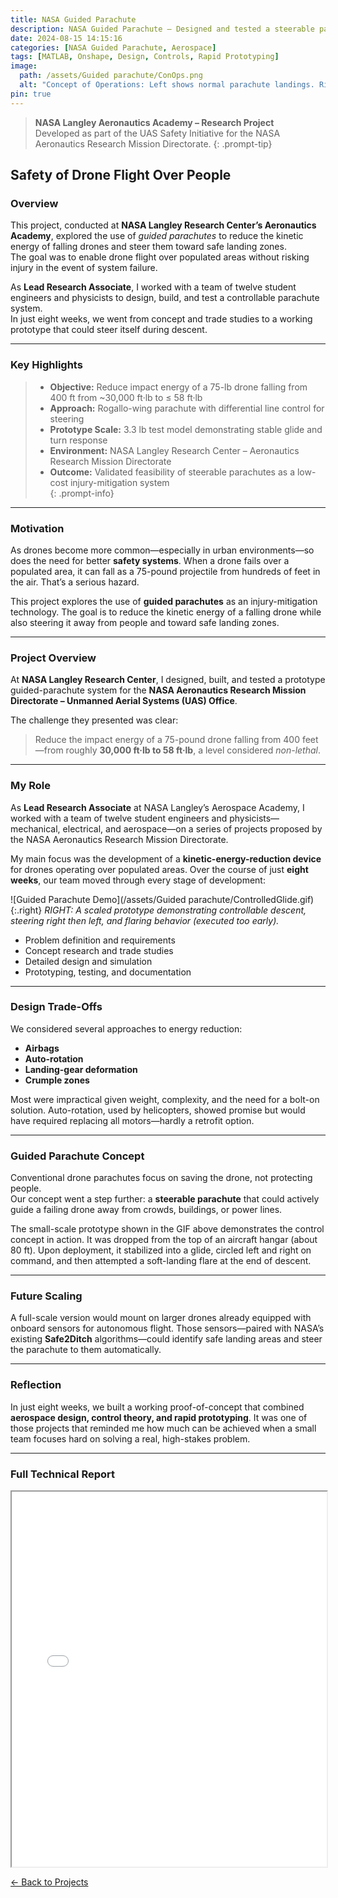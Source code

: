 ```yaml
---
title: NASA Guided Parachute
description: NASA Guided Parachute — Designed and tested a steerable parachute system to reduce the impact energy of failed drones over populated areas. Led a team of 12 engineers at NASA Langley Research Center to prototype a controllable Rogallo-wing design capable of guided descent and soft landing.
date: 2024-08-15 14:15:16
categories: [NASA Guided Parachute, Aerospace]
tags: [MATLAB, Onshape, Design, Controls, Rapid Prototyping]
image: 
  path: /assets/Guided parachute/ConOps.png
  alt: "Concept of Operations: Left shows normal parachute landings. Right shows our proposed guided landing using a steerable parachute."
pin: true
---
```


> **NASA Langley Aeronautics Academy – Research Project**  
> Developed as part of the UAS Safety Initiative for the NASA Aeronautics Research Mission Directorate.
{: .prompt-tip}

## Safety of Drone Flight Over People

### Overview

This project, conducted at **NASA Langley Research Center’s Aeronautics Academy**, explored the use of *guided parachutes* to reduce the kinetic energy of falling drones and steer them toward safe landing zones.  
The goal was to enable drone flight over populated areas without risking injury in the event of system failure.

As **Lead Research Associate**, I worked with a team of twelve student engineers and physicists to design, build, and test a controllable parachute system.  
In just eight weeks, we went from concept and trade studies to a working prototype that could steer itself during descent.

---

### Key Highlights

> - **Objective:** Reduce impact energy of a 75-lb drone falling from 400 ft from ~30,000 ft·lb to ≤ 58 ft·lb  
> - **Approach:** Rogallo-wing parachute with differential line control for steering  
> - **Prototype Scale:** 3.3 lb test model demonstrating stable glide and turn response  
> - **Environment:** NASA Langley Research Center – Aeronautics Research Mission Directorate  
> - **Outcome:** Validated feasibility of steerable parachutes as a low-cost injury-mitigation system  
{: .prompt-info}

---

### Motivation

As drones become more common—especially in urban environments—so does the need for better **safety systems**. When a drone fails over a populated area, it can fall as a 75-pound projectile from hundreds of feet in the air. That’s a serious hazard.

This project explores the use of **guided parachutes** as an injury-mitigation technology. The goal is to reduce the kinetic energy of a falling drone while also steering it away from people and toward safe landing zones.

---

### Project Overview

At **NASA Langley Research Center**, I designed, built, and tested a prototype guided-parachute system for the **NASA Aeronautics Research Mission Directorate – Unmanned Aerial Systems (UAS) Office**.  

The challenge they presented was clear:  
> Reduce the impact energy of a 75-pound drone falling from 400 feet—from roughly **30,000 ft·lb to 58 ft·lb**, a level considered *non-lethal*.

---

### My Role

As **Lead Research Associate** at NASA Langley’s Aerospace Academy, I worked with a team of twelve student engineers and physicists—mechanical, electrical, and aerospace—on a series of projects proposed by the NASA Aeronautics Research Mission Directorate.

My main focus was the development of a **kinetic-energy-reduction device** for drones operating over populated areas. Over the course of just **eight weeks**, our team moved through every stage of development:  

![Guided Parachute Demo](/assets/Guided parachute/ControlledGlide.gif){:.right} _RIGHT: A scaled prototype demonstrating controllable descent, steering right then left, and flaring behavior (executed too early)._

- Problem definition and requirements  
- Concept research and trade studies  
- Detailed design and simulation  
- Prototyping, testing, and documentation  

---

### Design Trade-Offs

We considered several approaches to energy reduction:

- **Airbags**  
- **Auto-rotation**  
- **Landing-gear deformation**  
- **Crumple zones**

Most were impractical given weight, complexity, and the need for a bolt-on solution. Auto-rotation, used by helicopters, showed promise but would have required replacing all motors—hardly a retrofit option.

---

### Guided Parachute Concept

Conventional drone parachutes focus on saving the drone, not protecting people.  
Our concept went a step further: a **steerable parachute** that could actively guide a failing drone away from crowds, buildings, or power lines.

The small-scale prototype shown in the GIF above demonstrates the control concept in action. It was dropped from the top of an aircraft hangar (about 80 ft). Upon deployment, it stabilized into a glide, circled left and right on command, and then attempted a soft-landing flare at the end of descent.

---

### Future Scaling

A full-scale version would mount on larger drones already equipped with onboard sensors for autonomous flight. Those sensors—paired with NASA’s existing **Safe2Ditch** algorithms—could identify safe landing areas and steer the parachute to them automatically.

---

### Reflection

In just eight weeks, we built a working proof-of-concept that combined **aerospace design, control theory, and rapid prototyping**. It was one of those projects that reminded me how much can be achieved when a small team focuses hard on solving a real, high-stakes problem.

---

### Full Technical Report

<iframe src="/assets/Guided parachute/UAS survivabilty paper.pdf#toolbar=0" width="100%" height="600px"></iframe>

[← Back to Projects](/projects)


